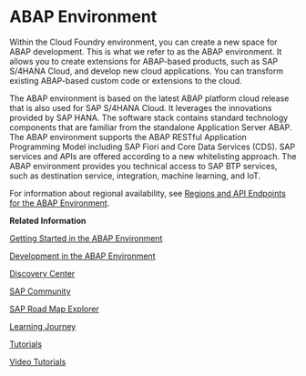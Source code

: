 <!-- loio11d62652aa2b4600a0fa136de0789648 -->

# ABAP Environment

Within the Cloud Foundry environment, you can create a new space for ABAP development. This is what we refer to as the ABAP environment. It allows you to create extensions for ABAP-based products, such as SAP S/4HANA Cloud, and develop new cloud applications. You can transform existing ABAP-based custom code or extensions to the cloud.

The ABAP environment is based on the latest ABAP platform cloud release that is also used for SAP S/4HANA Cloud. It leverages the innovations provided by SAP HANA. The software stack contains standard technology components that are familiar from the standalone Application Server ABAP. The ABAP environment supports the ABAP RESTful Application Programming Model including SAP Fiori and Core Data Services \(CDS\). SAP services and APIs are offered according to a new whitelisting approach. The ABAP environment provides you technical access to SAP BTP services, such as destination service, integration, machine learning, and IoT.

For information about regional availability, see [Regions and API Endpoints for the ABAP Environment](regions-350356d.md#loio879f37370d9b45e99a16538e0f37ff2c).

**Related Information**  


[Getting Started in the ABAP Environment](../20_getting_started/getting-started-in-the-abap-environment-2ffdd24.md "Get onboarded in the SAP BTP, ABAP environment. Follow the workflows for trial or customer accounts.")

[Development in the ABAP Environment](../30_development/development-in-the-abap-environment-31367ef.md "Learn more about developing applications in the ABAP environment.")

[Discovery Center](https://discovery-center.cloud.sap/serviceCatalog/abap-environment)

[SAP Community](https://community.sap.com/topics/cloud-platform-abap-environment)

[SAP Road Map Explorer](https://roadmaps.sap.com/board?q=abap%20environment&range=FIRST-LAST&PRODUCT=73555000100800001164)

[Learning Journey](https://help.sap.com/doc/221f8f84afef43d29ad37ef2af0c4adf/HP_2.0/en-US/49047e7668844d419ccee567923a475e.html)

[Tutorials](https://developers.sap.com/tutorial-navigator.html?tag=software-product%3Atechnology-platform%2Fsap-business-technology-platform%2Fsap-btp-abap-environment)

[Video Tutorials](https://www.youtube.com/playlist?list=PLkzo92owKnVxWqJSoFLGe1VRkzOs4Ucdr)

